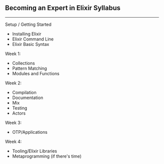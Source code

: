 ## Becoming an Expert in Elixir Syllabus

---

Setup / Getting Started

- Installing Elixir
- Elixir Command Line
- Elixir Basic Syntax

Week 1:

- Collections
- Pattern Matching
- Modules and Functions

Week 2:

- Compilation
- Documentation
- Mix
- Testing
- Actors

Week 3:

- OTP/Applications

Week 4:

- Tooling/Elixir Libraries
- Metaprogramming (if there's time)
